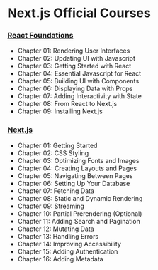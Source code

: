 # Next.js Official Courses

### [React Foundations](https://nextjs.org/learn/react-foundations)
  - Chapter 01: Rendering User Interfaces
  - Chapter 02: Updating UI with Javascript
  - Chapter 03: Getting Started with React
  - Chapter 04: Essential Javascript for React
  - Chapter 05: Building UI with Components
  - Chapter 06: Displaying Data with Props
  - Chapter 07: Adding Interactivity with State
  - Chapter 08: From React to Next.js
  - Chapter 09: Installing Next.js

### [Next.js](https://nextjs.org/learn)
  - Chapter 01: Getting Started
  - Chapter 02: CSS Styling
  - Chapter 03: Optimizing Fonts and Images
  - Chapter 04: Creating Layouts and Pages
  - Chapter 05: Navigating Between Pages
  - Chapter 06: Setting Up Your Database
  - Chapter 07: Fetching Data
  - Chapter 08: Static and Dynamic Rendering
  - Chapter 09: Streaming
  - Chapter 10: Partial Prerendering (Optional)
  - Chapter 11: Adding Search and Pagination
  - Chapter 12: Mutating Data
  - Chapter 13: Handling Errors
  - Chapter 14: Improving Accessibility
  - Chapter 15: Adding Authentication
  - Chapter 16: Adding Metadata
